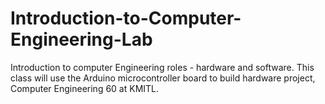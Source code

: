# Introduction-to-Computer-Engineering-Lab
Introduction to computer Engineering roles - hardware and software. This class will use the Arduino microcontroller board to build hardware project, Computer Engineering 60 at KMITL.
